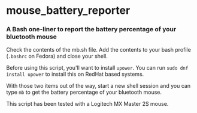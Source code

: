 # mouse_battery_reporter
### A Bash one-liner to report the battery percentage of your bluetooth mouse

Check the contents of the mb.sh file. Add the contents to your bash profile (```.bashrc``` on Fedora) and close your shell.

Before using this script, you'll want to install ```upower```. You can run ```sudo dnf install upower``` to install this on RedHat based systems.

With those two items out of the way, start a new shell session and you can type ```mb``` to get the battery percentage of your bluetooth mouse.

This script has been tested with a Logitech MX Master 2S mouse.


